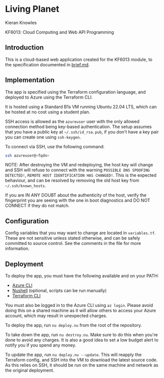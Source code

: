 # Living Planet

Kieran Knowles

KF6013: Cloud Computing and Web API Programming

## Introduction

This is a cloud-based web application created for the KF6013 module, to the specification documented in [brief.md](brief.md).

## Implementation

The app is specified using the Terraform configuration language, and deployed to Azure using the Terraform CLI.

It is hosted using a Standard B1s VM running Ubuntu 22.04 LTS, which can be
hosted at no cost using a student plan.

SSH access is allowed as the `azureuser` user with the only allowed connection
method being key-based authentication. The setup assumes that you have a
public key at `~/.ssh/id_rsa.pub`, if you don't have a key pair you can create
one using `ssh-keygen`.

To connect via SSH, use the following command:

```sh
ssh azureuser@<fqdn>
```

NOTE: After destroying the VM and redeploying, the host key will change and SSH
will refuse to connect with the warning `POSSIBLE DNS SPOOFING DETECTED!`, `REMOTE HOST IDENTIFICATION HAS CHANGED!`.
This is the expected behaviour, and can be resolved by removing the old host key from `~/.ssh/known_hosts`.

If you are IN ANY DOUBT about the authenticity of the host, verify the fingerprint you are seeing with the one in
boot diagnostics and DO NOT CONNECT if they do not match.

## Configuration

Config variables that you may want to change are located in `variables.tf`.
These are not sensitive unless stated otherwise, and can be safely committed to
source control.
See the comments in the file for more information.

## Deployment

To deploy the app, you must have the following available and on your PATH:
- [Azure CLI](https://docs.microsoft.com/en-us/cli/azure/install-azure-cli)
- [Nushell](https://www.nushell.sh/install.html) (optional, scripts can be run manually)
- [Terraform CLI](https://www.terraform.io/downloads.html)

You must also be logged in to the Azure CLI using `az login`. Please avoid
doing this on a shared machine as it will allow others to access your Azure
account, which may result in unexpected charges.

To deploy the app, run `nu deploy.nu` from the root of the repository.

To take down the app, run `nu destroy.nu`. Make sure to do this when you're done to avoid any charges. It is also a good idea to set a
low budget alert to notify you if you spend any money.

To update the app, run `nu deploy.nu --update`. This will reapply the Terraform config, and SSH into the VM to download the latest source
code. As this relies on SSH, it should be run on the same machine and network as the original deployment.
